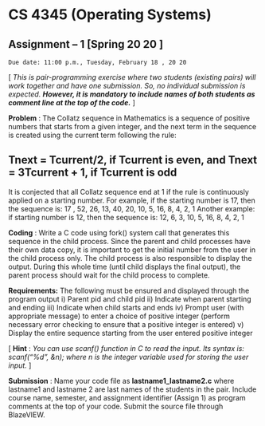 # CS 4345 (Operating Systems)

## Assignment – 1 [Spring 20 20 ]

```
Due date: 11:00 p.m., Tuesday, February 18 , 20 20
```

[ _This is pair-programming exercise where two students (existing pairs) will work together and have one
submission. So, no individual submission is expected._ **_However, it is mandatory to include names of
both students as comment line at the top of the code._** ]

**Problem** :
The Collatz sequence in Mathematics is a sequence of positive numbers that starts from a given
integer, and the next term in the sequence is created using the current term following the rule:

## Tnext = Tcurrent/2, if Tcurrent is even, and Tnext = 3Tcurrent + 1, if Tcurrent is odd

It is conjected that all Collatz sequence end at 1 if the rule is continuously applied on a starting
number. For example, if the starting number is 17, then the sequence is:
17 , 52, 26, 13, 40, 20, 10, 5, 16, 8, 4, 2, 1
Another example: if starting number is 12, then the sequence is: 12, 6, 3, 10, 5, 16, 8, 4, 2, 1

**Coding** :
Write a C code using fork() system call that generates this sequence in the child process. Since the
parent and child processes have their own data copy, it is important to get the initial number from the
user in the child process only. The child process is also responsible to display the output. During this
whole time (until child displays the final output), the parent process should wait for the child process
to complete.

**Requirements:**
The following must be ensured and displayed through the program output
i) Parent pid and child pid
ii) Indicate when parent starting and ending
iii) Indicate when child starts and ends
iv) Prompt user (with appropriate message) to enter a choice of positive integer (perform
necessary error checking to ensure that a positive integer is entered)
v) Display the entire sequence starting from the user entered positive integer

[ **Hint** : _You can use scanf() function in C to read the input. Its syntax is: scanf(“%d”, &n); where n is the
integer variable used for storing the user input._ ]

**Submission** : Name your code file as **lastname1_lastname2.c** where lastname1 and lastname 2 are last
names of the students in the pair. Include course name, semester, and assignment identifier (Assign 1)
as program comments at the top of your code. Submit the source file through BlazeVIEW.
